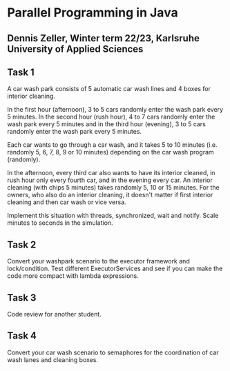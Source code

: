 # Parallel Programming in Java
## Dennis Zeller, Winter term 22/23, Karlsruhe University of Applied Sciences

## Task 1

A car wash park consists of 5 automatic car wash lines and 4 boxes for interior cleaning. 

In the first hour (afternoon), 3 to 5 cars randomly enter the wash park every 5 minutes. 
In the second hour (rush hour), 4 to 7 cars randomly enter the wash park every 5 minutes and in the third hour (evening), 3 to 5 cars randomly enter the wash park every 5 minutes. 

Each car wants to go through a car wash, and it takes 5 to 10 minutes (i.e. randomly 5, 6, 7, 8, 9 or 10 minutes) depending on the car wash program (randomly). 

In the afternoon, every third car also wants to have its interior cleaned, in rush hour only every fourth car, and in the evening every car. An interior cleaning (with chips 5 minutes) takes randomly 5, 10 or 15 minutes. For the owners, who also do an interior cleaning, it doesn't matter if first interior cleaning and then car wash or vice versa.

Implement this situation with threads, synchronized, wait and notify. Scale minutes to seconds in the simulation.

## Task 2

Convert your washpark scenario to the executor framework and lock/condition. Test different ExecutorServices and see if you can make the code more compact with lambda expressions.

## Task 3

Code review for another student.

## Task 4

Convert your car wash scenario to semaphores for the coordination of car wash lanes and cleaning boxes.
